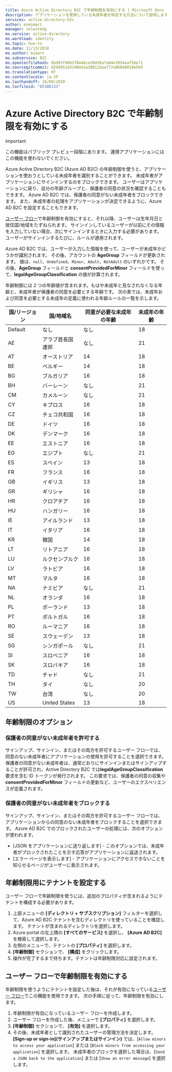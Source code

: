 ```yaml
---
title: Azure Active Directory B2C で年齢制限を有効にする | Microsoft Docs
description: アプリケーションを使用している未成年者を特定する方法について説明します。
services: active-directory-b2c
author: msmimart
manager: celestedg
ms.service: active-directory
ms.workload: identity
ms.topic: how-to
ms.date: 11/13/2018
ms.author: mimart
ms.subservice: B2C
ms.openlocfilehash: 6bd93f9062f8446ce20436a7a04e2054aaf5be71
ms.sourcegitcommit: 829d951d5c90442a38012daaf77e86046018e5b9
ms.translationtype: HT
ms.contentlocale: ja-JP
ms.lasthandoff: 10/09/2020
ms.locfileid: "85386133"
---
```

# <a name="enable-age-gating-in-azure-active-directory-b2c"></a>Azure Active Directory B2C で年齢制限を有効にする

>[!IMPORTANT]
>この機能はパブリック プレビュー段階にあります。 運用アプリケーションにはこの機能を使わないでください。
>

Azure Active Directory B2C (Azure AD B2C) の年齢制御を使うと、アプリケーションを使おうとしている未成年者を識別することができます。 未成年者がアプリケーションにサインインするのをブロックできます。 ユーザーはアプリケーションに戻り、自分の年齢グループと、保護者の同意の状況を確認することもできます。 Azure AD B2C では、保護者の同意がない未成年者をブロックできます。 また、未成年者の処理をアプリケーションが決定できるように、Azure AD B2C を設定することもできます。

[ユーザー フロー](user-flow-overview.md)で年齢制御を有効にすると、それ以降、ユーザーは生年月日と居住国/地域をたずねられます。 サインインしているユーザーが以前にその情報を入力していない場合、次にサインインするときに入力する必要があります。 ユーザーがサインインするたびに、ルールが適用されます。

Azure AD B2C では、ユーザーが入力した情報を使って、ユーザーが未成年かどうかが識別されます。 その後、アカウントの **AgeGroup** フィールドが更新されます。 値は、`null`、`Undefined`、`Minor`、`Adult`、`NotAdult` のいずれかです。  その後、**AgeGroup** フィールドと **consentProvidedForMinor** フィールドを使って、**legalAgeGroupClassification** の値が計算されます。

年齢制御には 2 つの年齢値が含まれます。もはや未成年と見なされなくなる年齢と、未成年者が保護者の同意を必要とする年齢です。 次の表では、未成年および同意を必要とする未成年の定義に使われる年齢ルールの一覧を示します。

| 国/リージョン | 国/地域名 | 同意が必要な未成年の年齢 | 未成年の年齢 |
| -------------- | ------------------- | ----------------- | --------- |
| Default | なし | なし | 18 |
| AE | アラブ首長国連邦 | なし | 21 |
| AT | オーストリア | 14 | 18 |
| BE | ベルギー | 14 | 18 |
| BG | ブルガリア | 16 | 18 |
| BH | バーレーン | なし | 21 |
| CM | カメルーン | なし | 21 |
| CY | キプロス | 16 | 18 |
| CZ | チェコ共和国 | 16 | 18 |
| DE | ドイツ | 16 | 18 |
| DK | デンマーク | 16 | 18 |
| EE | エストニア | 16 | 18 |
| EG | エジプト | なし | 21 |
| ES | スペイン | 13 | 18 |
| FR | フランス | 16 | 18 |
| GB | イギリス | 13 | 18 |
| GR | ギリシャ | 16 | 18 |
| HR | クロアチア | 16 | 18 |
| HU | ハンガリー | 16 | 18 |
| IE | アイルランド | 13 | 18 |
| IT | イタリア | 16 | 18 |
| KR | 韓国 | 14 | 18 |
| LT | リトアニア | 16 | 18 |
| LU | ルクセンブルク | 16 | 18 |
| LV | ラトビア | 16 | 18 |
| MT | マルタ | 16 | 18 |
| NA | ナミビア | なし | 21 |
| NL | オランダ | 16 | 18 |
| PL | ポーランド | 13 | 18 |
| PT | ポルトガル | 16 | 18 |
| RO | ルーマニア | 16 | 18 |
| SE | スウェーデン | 13 | 18 |
| SG | シンガポール | なし | 21 |
| SI | スロベニア | 16 | 18 |
| SK | スロバキア | 16 | 18 |
| TD | チャド | なし | 21 |
| TH | タイ | なし | 20 |
| TW | 台湾 | なし | 20 |
| US | United States | 13 | 18 |

## <a name="age-gating-options"></a>年齢制限のオプション

### <a name="allowing-minors-without-parental-consent"></a>保護者の同意がない未成年者を許可する

サインアップ、サインイン、またはその両方を許可するユーザー フローでは、同意のない未成年者にアプリケーションの使用を許可することを選択できます。 保護者の同意がない未成年者は、通常どおりにサインインまたはサインアップすることが許可され、Active Directory B2C では**legalAgeGroupClassification** 要求を含む ID トークンが発行されます。 この要求では、保護者の同意の収集や **consentProvidedForMinor** フィールドの更新など、ユーザーのエクスペリエンスが定義されます。

### <a name="blocking-minors-without-parental-consent"></a>保護者の同意がない未成年者をブロックする

サインアップ、サインイン、またはその両方を許可するユーザー フローでは、アプリケーションからの同意のない未成年者をブロックすることを選択できます。 Azure AD B2C でのブロックされたユーザーの処理には、次のオプションが使われます。

- [JSON をアプリケーションに送り返します] - このオプションでは、未成年者がブロックされたことを示す応答がアプリケーションに返送されます。
- [エラー ページを表示します] - アプリケーションにアクセスできないことを知らせるページがユーザーに表示されます。

## <a name="set-up-your-tenant-for-age-gating"></a>年齢制限用にテナントを設定する

ユーザー フローで年齢制限を使うには、追加のプロパティが含まれるようにテナントを構成する必要があります。

1. 上部メニューの **[ディレクトリ + サブスクリプション]** フィルターを選択して、Azure AD B2C テナントを含むディレクトリを使っていることを確認します。 テナントが含まれるディレクトリを選択します。
2. Azure portal の左上隅の **[すべてのサービス]** を選択し、 **[Azure AD B2C]** を検索して選択します。
3. 左側のメニューで、テナントの **[プロパティ]** を選択します。
2. **[年齢制御]** セクションで、 **[構成]** をクリックします。
3. 操作が完了するまで待ちます。テナントは年齢制限対応に設定されます。

## <a name="enable-age-gating-in-your-user-flow"></a>ユーザー フローで年齢制限を有効にする

年齢制限を使うようにテナントを設定した後は、それが有効になっている[ユーザー フロー](user-flow-versions.md)でこの機能を使用できます。 次の手順に従って、年齢制限を有効にします。

1. 年齢制限が有効になっているユーザー フローを作成します。
2. ユーザー フローを作成した後、メニューで **[プロパティ]** を選択します。
3. **[年齢制御]** セクションで、 **[有効]** を選択します。
4. その後、未成年者として識別されたユーザーの管理方法を決定します。 **[Sign-up or sign-in]\(サインアップまたはサインイン\)** では、[`Allow minors to access your application`] または [`Block minors from accessing your application`] を選択します。 未成年者のブロックを選択した場合は、[`Send a JSON back to the application`] または [`Show an error message`] を選択します。




